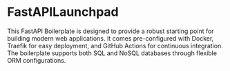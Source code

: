 # FastAPILaunchpad
This FastAPI Boilerplate is designed to provide a robust starting point for building modern web applications. It comes pre-configured with Docker, Traefik for easy deployment, and GitHub Actions for continuous integration. The boilerplate supports both SQL and NoSQL databases through flexible ORM configurations.
